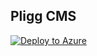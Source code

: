 ## Pligg CMS 

[![Deploy to Azure](http://azuredeploy.net/deploybutton.png)](https://azuredeploy.net/)

